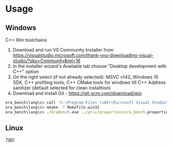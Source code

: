 # Usage
## Windows
C++ Win toolchains
1. Download and run VS Community Installer from https://visualstudio.microsoft.com/thank-you-downloading-visual-studio/?sku=Community&rel=16
1. In the installer wizard's Available tab choose "Desktop development with C++" option
1. On the right select (if not already selected): MSVC v142, Windows 10 SDK, C++ profiling tools, C++ CMake tools for windows till C++ Address sanitizer (default selected for clean installtion)
1. Download and install Git - https://git-scm.com/download/win

```cmd
ora_bench\lang\c> call "C:\Program Files (x86)\Microsoft Visual Studio\2019\Community\VC\Auxiliary\Build\vcvarsall.bat" x64
ora_bench\lang\c> nmake -f Makefile.win32
ora_bench\lang\c> ./OraBench.exe ../priv/properties/ora_bench.properties 
```
## Linux
_TBD_
